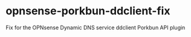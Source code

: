 # opnsense-porkbun-ddclient-fix
Fix for the OPNsense Dynamic DNS service ddclient Porkbun API plugin
